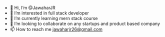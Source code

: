 - 👋 Hi, I’m @JawaharJR
- 👀 I’m interested in full stack developer
- 🌱 I’m currently learning mern stack course
- 💞️ I’m looking to collaborate on any startups and product based company
- 📫 How to reach me jawaharjr26@gmail.com

<!---
JawaharJR/JawaharJR is a ✨ special ✨ repository because its `README.md` (this file) appears on your GitHub profile.
You can click the Preview link to take a look at your changes.
--->

